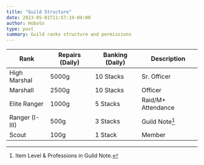 ```yaml
---
title: "Guild Structure"
date: 2023-05-01T11:57:19-04:00
author: Hoboto
type: post
summary: Guild ranks structure and permissions
---
```


|      Rank      | Repairs (Daily) | Banking (Daily) |    Description     |
| -------------- | --------------- | --------------- | ------------------ |
| High Marshal   | 5000g           | 10 Stacks       | Sr. Officer        |
| Marshall       | 2500g           | 10 Stacks       | Officer            |
| Elite Ranger   | 1000g           | 5 Stacks        | Raid/M+ Attendance |
| Ranger (I-III) | 500g            | 3 Stacks        | Guild Note[^1]     |
| Scout          | 100g            | 1 Stack         | Member             |

[^1]: Item Level & Professions in Guild Note.
